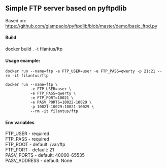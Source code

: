 ## Simple FTP server based on pyftpdlib

Based on:
https://github.com/giampaolo/pyftpdlib/blob/master/demo/basic_ftpd.py

#### Build

docker build . -t filantus/ftp

#### Usage example:

`docker run --name=ftp -e FTP_USER=user -e FTP_PASS=qwerty -p 21:21 --rm -it filantus/ftp`

```
docker run --name=ftp \
           -e FTP_USER=user \
           -e FTP_PASS=qwerty \
           -e FTP_PORT=10021 \
           -e PASV_PORTS=10022-10029 \
           -p 10021-10029:10021-10029 \
           --rm -it filantus/ftp
```

#### Env variables

FTP_USER - required\
FTP_PASS - required\
FTP_ROOT - default: /var/ftp\
FTP_PORT - default: 21\
PASV_PORTS - default: 40000-65535\
PASV_ADDRESS - default: None

